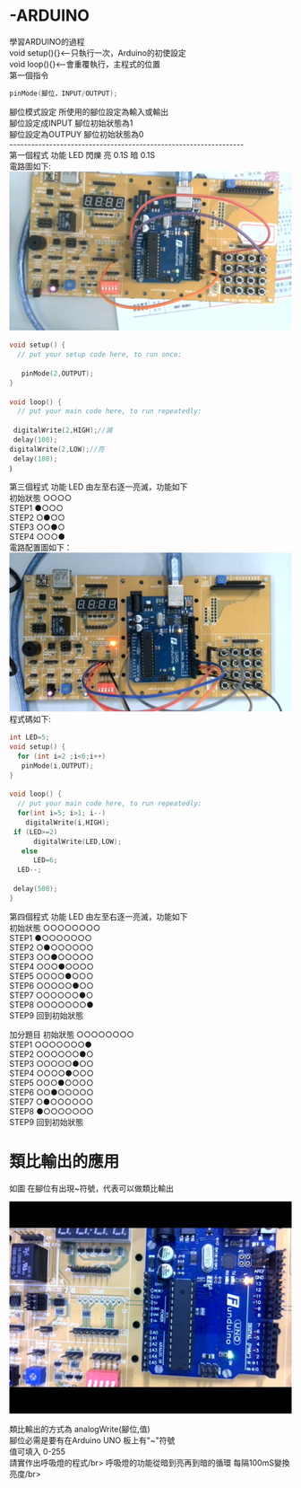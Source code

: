 # -ARDUINO
學習ARDUINO的過程</br>
void setup(){}<--只執行一次，Arduino的初使設定</br>
void loop(){}<--會重覆執行，主程式的位置</br>
第一個指令 </br>
```c++
pinMode(腳位，INPUT/OUTPUT);
```
腳位模式設定 所使用的腳位設定為輸入或輸出</br>
腳位設定成INPUT 腳位初始狀態為1</br>
腳位設定為OUTPUY 腳位初始狀態為0</br>
-----------------------------------------------------------------</br>
第一個程式 功能 LED 閃爍 亮 0.1S 暗 0.1S</br>
電路圖如下:</br>
![image](https://github.com/MorrisChen0921/-ARDUINO/blob/master/2020-09-01-141715.jpg)</br>

```c++
void setup() {
  // put your setup code here, to run once:

   pinMode(2,OUTPUT);
}

void loop() {
  // put your main code here, to run repeatedly:

 digitalWrite(2,HIGH);//滅
 delay(100);
digitalWrite(2,LOW);//亮
 delay(100);
｝
```
第三個程式 功能 LED 由左至右逐一亮滅，功能如下</br>
初始狀態  ○○○○</br>
STEP1    ●○○○</br>
STEP2    ○●○○</br>
STEP3    ○○●○</br>
STEP4    ○○○●</br>
電路配置圖如下：</br>
![image](https://github.com/MorrisChen0921/-ARDUINO/blob/master/2020-09-15-102014.jpg)</br>
程式碼如下:
```c++
int LED=5;
void setup() {
  for (int i=2 ;i<6;i++)
   pinMode(i,OUTPUT);
}

void loop() {
  // put your main code here, to run repeatedly:
  for(int i=5; i>1; i--)
    digitalWrite(i,HIGH);
 if (LED>=2)
      digitalWrite(LED,LOW);
   else
      LED=6;   
  LED--;      

 delay(500);
}
```
第四個程式 功能 LED 由左至右逐一亮滅，功能如下</br>
初始狀態  ○○○○○○○○</br>
STEP1    ●○○○○○○○</br>
STEP2    ○●○○○○○○</br>
STEP3    ○○●○○○○○</br>
STEP4    ○○○●○○○○</br>
STEP5    ○○○○●○○○</br>
STEP6    ○○○○○●○○</br>
STEP7    ○○○○○○●○</br>
STEP8    ○○○○○○○●</br>
STEP9    回到初始狀態</br>

加分題目
初始狀態   ○○○○○○○○</br>
STEP1     ○○○○○○○●</br>
STEP2     ○○○○○○●○</br>
STEP3     ○○○○○●○○</br>
STEP4     ○○○○●○○○</br>
STEP5     ○○○●○○○○</br>
STEP6     ○○●○○○○○</br>
STEP7     ○●○○○○○○</br>
STEP8     ●○○○○○○○</br>
STEP9    回到初始狀態</br>

<h1>類比輸出的應用</h1>
如圖 在腳位有出現~符號，代表可以做類比輸出</br>

![image](https://github.com/MorrisChen0921/-ARDUINO/blob/master/2020-09-15-132935.jpg)</br>

類比輸出的方式為 analogWrite(腳位,值)</br>
腳位必需是要有在Arduino UNO 板上有"~"符號</br>
值可填入 0-255</br>
請實作出呼吸燈的程式/br>
呼吸燈的功能從暗到亮再到暗的循環 每隔100mS變換亮度/br>

